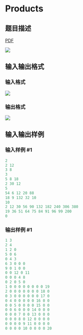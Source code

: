 # Products

## 题目描述

[problemUrl]: https://uva.onlinejudge.org/index.php?option=com_onlinejudge&Itemid=8&category=17&page=show_problem&problem=1512

[PDF](https://uva.onlinejudge.org/external/105/p10571.pdf)

![](https://cdn.luogu.com.cn/upload/vjudge_pic/UVA10571/19ad09f8c6d72eb5c21c11e86e700ba306589ac3.png)

## 输入输出格式

### 输入格式

![](https://cdn.luogu.com.cn/upload/vjudge_pic/UVA10571/3d67929cf748b9511613c0bf92f43db8a72f266f.png)

### 输出格式

![](https://cdn.luogu.com.cn/upload/vjudge_pic/UVA10571/68f01607838825ac00c22a4804d08a841f8b7040.png)

## 输入输出样例

### 输入样例 #1

```cpp
2
2 12
3 8
3
5 8 18
2 30 12
5
54 6 12 20 88
18 9 132 32 10
10
2 12 30 56 90 132 182 240 306 380
19 36 51 64 75 84 91 96 99 200
0
```


### 输出样例 #1

```cpp
1 3
2 4
1 2 0
5 0 6
0 4 3
6 3 0 0 0
9 0 1 0 0
0 0 12 0 11
0 0 0 4 8
0 2 0 5 0
1 0 0 0 0 0 0 0 0 19
2 0 0 0 0 0 0 0 18 0
0 3 0 0 0 0 0 0 17 0
0 4 0 0 0 0 0 16 0 0
0 0 5 0 0 0 0 15 0 0
0 0 6 0 0 0 14 0 0 0
0 0 0 7 0 0 13 0 0 0
0 0 0 8 0 12 0 0 0 0
0 0 0 0 9 11 0 0 0 0
0 0 0 0 10 0 0 0 0 20
```


